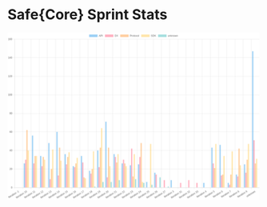# Safe{Core} Sprint Stats
<img src="./total_complexity/2025-03-10.png" width="600" title="Total Complexity">


